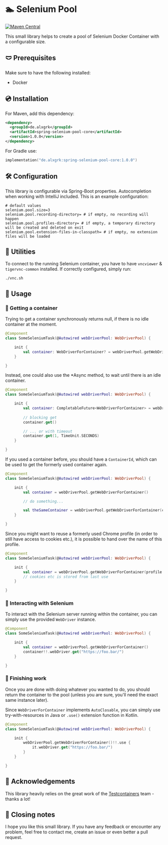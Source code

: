 # 🏊 Selenium Pool

[![Maven Central](https://img.shields.io/maven-central/v/de.alxgrk/spring-selenium-pool-core?color=%23080&style=for-the-badge)](https://search.maven.org/search?q=g:%22de.alxgrk%22%20AND%20a:%22spring-selenium-pool-core%22)

This small library helps to create a pool of Selenium Docker Container with a configurable size.

## 🩲 Prerequisites

Make sure to have the following installed:
 * Docker

## 💿 Installation

For Maven, add this dependency:  

```xml
<dependency>
  <groupId>de.alxgrk</groupId>
  <artifactId>spring-selenium-pool-core</artifactId>
  <version>1.0.0</version>
</dependency>
```

For Gradle use:
```kotlin
implementation("de.alxgrk:spring-selenium-pool-core:1.0.0")
```

## 🛠️ Configuration

This library is configurable via Spring-Boot properties. Autocompletion when working with IntelliJ included. This is an example configuration:
```properties
# default values
selenium.pool.size=3
selenium.pool.recording-directory= # if empty, no recording will happen
selenium.pool.profiles-directory= # if empty, a temporary directory will be created and deleted on exit
selenium.pool.extension-files-in-classpath= # if empty, no extension files will be loaded
```
 
## 🥽 Utilities

To connect to the running Selenium container, you have to have `vncviewer` & `tigervnc-common` installed. If correctly configured, simply run:
```shell script
./vnc.sh
```

## 🤽 Usage

### 💆 Getting a container
Trying to get a container synchronously returns null, if there is no idle container at the moment.
```kotlin
@Component
class SomeSeleniumTask(@Autowired webDriverPool: WebDriverPool) {

    init {
        val container: WebDriverForContainer? = webDriverPool.getWebDriverForContainer()
    }    

}
```

Instead, one could also use the \*Async method, to wait until there is an idle container.
```kotlin
@Component
class SomeSeleniumTask(@Autowired webDriverPool: WebDriverPool) {

    init {
        val container: CompletableFuture<WebDriverForContainer> = webDriverPool.getWebDriverForContainerAsync()
        
        // blocking get
        container.get()

        // ... or with timeout
        container.get(1, TimeUnit.SECONDS)
    }    

}
```

If you used a container before, you should have a `ContainerId`, which can be used to get the formerly used container again.
```kotlin
@Component
class SomeSeleniumTask(@Autowired webDriverPool: WebDriverPool) {

    init {
        val container = webDriverPool.getWebDriverForContainer()

        // do something...

        val theSameContainer = webDriverPool.getWebDriverForContainer(container.containerId)
    }    

}
```

Since you might want to reuse a formerly used Chrome profile (in order to still have access to cookies etc.), 
it is possible to hand over the name of this profile.
```kotlin
@Component
class SomeSeleniumTask(@Autowired webDriverPool: WebDriverPool) {

    init {
        val container = webDriverPool.getWebDriverForContainer(profile = ChromeProfile("username"))
        // cookies etc is stored from last use
    }    

}
```

### 🤝 Interacting with Selenium
To interact with the Selenium server running within the container, you can simply use the provided `WebDriver` instance.
```kotlin
@Component
class SomeSeleniumTask(@Autowired webDriverPool: WebDriverPool) {

    init {
        val container = webDriverPool.getWebDriverForContainer()
        container!!.webDriver.get("https://foo.bar/")
    }    

}
```

### 👋 Finishing work
Once you are done with doing whatever you wanted to do, you should return the container to the pool 
(unless you are sure, you'll need the exact same instance later).

Since `WebDriverForContainer` implements `AutoClosable`, you can simply use try-with-resources in Java 
or `.use()` extension function in Kotlin.
```kotlin
@Component
class SomeSeleniumTask(@Autowired webDriverPool: WebDriverPool) {

    init {
        webDriverPool.getWebDriverForContainer()!!.use {
            it.webDriver.get("https://foo.bar/")
        }
    }    

}
```

## 🎉 Acknowledgements

This library heavily relies on the great work of the [Testcontainers](https://github.com/testcontainers/testcontainers-java) team - thanks a lot!

## 📝 Closing notes

I hope you like this small library. If you have any feedback or encounter any problem, feel free to contact me, create an issue or even better a pull request. 
